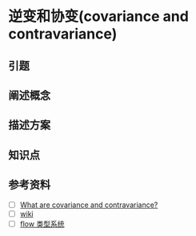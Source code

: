 # 逆变和协变(covariance and contravariance)

## 引题

## 阐述概念

## 描述方案

## 知识点

## 参考资料
* [ ] [What are covariance and contravariance?](https://www.stephanboyer.com/post/132/what-are-covariance-and-contravariance)
* [ ] [wiki](https://zh.wikipedia.org/wiki/%E5%8D%8F%E5%8F%98%E4%B8%8E%E9%80%86%E5%8F%98)
* [ ] [flow 类型系统](https://flow.org/en/docs/lang/)